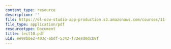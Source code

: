 ```yaml
---
content_type: resource
description: ''
file: https://ol-ocw-studio-app-production.s3.amazonaws.com/courses/11-947-history-and-theory-of-historic-preservation-spring-2007/ee98bbe2403cabdf5342f72e8d0dcb8f_lect10.pdf
file_type: application/pdf
resourcetype: Document
title: lect10.pdf
uid: ee98bbe2-403c-abdf-5342-f72e8d0dcb8f
---
```

